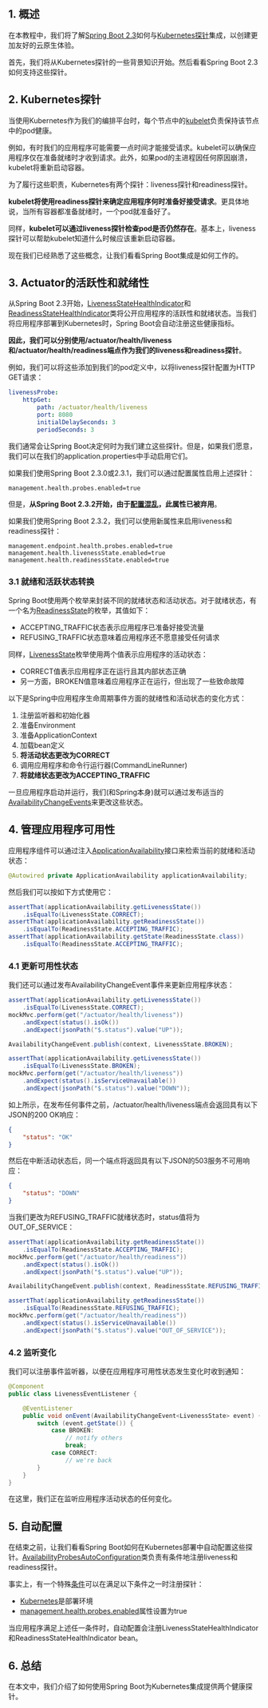 ## 1. 概述

在本教程中，我们将了解[Spring Boot 2.3](https://github.com/spring-projects/spring-boot/wiki/Spring-Boot-2.3-Release-Notes)如何与[Kubernetes探针](https://www.baeldung.com/spring-boot-kubernetes-self-healing-apps)集成，以创建更加友好的云原生体验。

首先，我们将从Kubernetes探针的一些背景知识开始。然后看看Spring Boot 2.3如何支持这些探针。

## 2. Kubernetes探针

当使用Kubernetes作为我们的编排平台时，每个节点中的[kubelet](https://kubernetes.io/docs/admin/kubelet/)负责保持该节点中的pod健康。

例如，有时我们的应用程序可能需要一点时间才能接受请求。kubelet可以确保应用程序仅在准备就绪时才收到请求。此外，如果pod的主进程因任何原因崩溃，kubelet将重新启动容器。

为了履行这些职责，Kubernetes有两个探针：liveness探针和readiness探针。

**kubelet将使用readiness探针来确定应用程序何时准备好接受请求**。更具体地说，当所有容器都准备就绪时，一个pod就准备好了。

同样，**kubelet可以通过liveness探针检查pod是否仍然存在**。基本上，liveness探针可以帮助kubelet知道什么时候应该重新启动容器。

现在我们已经熟悉了这些概念，让我们看看Spring Boot集成是如何工作的。

## 3. Actuator的活跃性和就绪性

从Spring Boot 2.3开始，[LivenessStateHealthIndicator](https://github.com/spring-projects/spring-boot/blob/master/spring-boot-project/spring-boot-actuator/src/main/java/org/springframework/boot/actuate/availability/LivenessStateHealthIndicator.java)和[ReadinessStateHealthIndicator](https://github.com/spring-projects/spring-boot/blob/master/spring-boot-project/spring-boot-actuator/src/main/java/org/springframework/boot/actuate/availability/ReadinessStateHealthIndicator.java)类将公开应用程序的活跃性和就绪状态。当我们将应用程序部署到Kubernetes时，Spring Boot会自动注册这些健康指标。

**因此，我们可以分别使用/actuator/health/liveness和/actuator/health/readiness端点作为我们的liveness和readiness探针**。

例如，我们可以将这些添加到我们的pod定义中，以将liveness探针配置为HTTP GET请求：

```yaml
livenessProbe:
    httpGet:
        path: /actuator/health/liveness
        port: 8080
        initialDelaySeconds: 3
        periodSeconds: 3
```

我们通常会让Spring Boot决定何时为我们建立这些探针。但是，如果我们愿意，我们可以在我们的application.properties中手动启用它们。

如果我们使用Spring Boot 2.3.0或2.3.1，我们可以通过配置属性启用上述探针：

```properties
management.health.probes.enabled=true
```

但是，**从Spring Boot 2.3.2开始，由于[配置混乱](https://github.com/spring-projects/spring-boot/issues/22107)，此属性已被弃用**。

如果我们使用Spring Boot 2.3.2，我们可以使用新属性来启用liveness和readiness探针：

```properties
management.endpoint.health.probes.enabled=true
management.health.livenessState.enabled=true
management.health.readinessState.enabled=true
```

### 3.1 就绪和活跃状态转换

Spring Boot使用两个枚举来封装不同的就绪状态和活动状态。对于就绪状态，有一个名为[ReadinessState](https://github.com/spring-projects/spring-boot/blob/master/spring-boot-project/spring-boot/src/main/java/org/springframework/boot/availability/ReadinessState.java)的枚举，其值如下：

-   ACCEPTING_TRAFFIC状态表示应用程序已准备好接受流量 
-   REFUSING_TRAFFIC状态意味着应用程序还不愿意接受任何请求

同样，[LivenessState](https://github.com/spring-projects/spring-boot/blob/master/spring-boot-project/spring-boot/src/main/java/org/springframework/boot/availability/LivenessState.java)枚举使用两个值表示应用程序的活动状态：

-   CORRECT值表示应用程序正在运行且其内部状态正确
-   另一方面，BROKEN值意味着应用程序正在运行，但出现了一些致命故障

以下是Spring中应用程序生命周期事件方面的就绪性和活动状态的变化方式：

1.  注册监听器和初始化器
2.  准备Environment
3.  准备ApplicationContext
4.  加载bean定义
5.  **将活动状态更改为CORRECT**
6.  调用应用程序和命令行运行器(CommandLineRunner)
7.  **将就绪状态更改为ACCEPTING_TRAFFIC**

一旦应用程序启动并运行，我们(和Spring本身)就可以通过发布适当的[AvailabilityChangeEvents](https://github.com/spring-projects/spring-boot/blob/master/spring-boot-project/spring-boot/src/main/java/org/springframework/boot/availability/AvailabilityChangeEvent.java)来更改这些状态。

## 4. 管理应用程序可用性

应用程序组件可以通过注入[ApplicationAvailability](https://github.com/spring-projects/spring-boot/blob/master/spring-boot-project/spring-boot/src/main/java/org/springframework/boot/availability/ApplicationAvailability.java)接口来检索当前的就绪和活动状态：

```java
@Autowired private ApplicationAvailability applicationAvailability;
```

然后我们可以按如下方式使用它：

```java
assertThat(applicationAvailability.getLivenessState())
    .isEqualTo(LivenessState.CORRECT);
assertThat(applicationAvailability.getReadinessState())
    .isEqualTo(ReadinessState.ACCEPTING_TRAFFIC);
assertThat(applicationAvailability.getState(ReadinessState.class))
    .isEqualTo(ReadinessState.ACCEPTING_TRAFFIC);
```

### 4.1 更新可用性状态

我们还可以通过发布AvailabilityChangeEvent事件来更新应用程序状态：

```java
assertThat(applicationAvailability.getLivenessState())
    .isEqualTo(LivenessState.CORRECT);
mockMvc.perform(get("/actuator/health/liveness"))
    .andExpect(status().isOk())
    .andExpect(jsonPath("$.status").value("UP"));

AvailabilityChangeEvent.publish(context, LivenessState.BROKEN);

assertThat(applicationAvailability.getLivenessState())
    .isEqualTo(LivenessState.BROKEN);
mockMvc.perform(get("/actuator/health/liveness"))
    .andExpect(status().isServiceUnavailable())
    .andExpect(jsonPath("$.status").value("DOWN"));
```

如上所示，在发布任何事件之前，/actuator/health/liveness端点会返回具有以下JSON的200 OK响应：

```json
{
    "status": "OK"
}
```

然后在中断活动状态后，同一个端点将返回具有以下JSON的503服务不可用响应：

```json
{
    "status": "DOWN"
}
```

当我们更改为REFUSING_TRAFFIC就绪状态时，status值将为OUT_OF_SERVICE：

```java
assertThat(applicationAvailability.getReadinessState())
    .isEqualTo(ReadinessState.ACCEPTING_TRAFFIC);
mockMvc.perform(get("/actuator/health/readiness"))
    .andExpect(status().isOk())
    .andExpect(jsonPath("$.status").value("UP"));

AvailabilityChangeEvent.publish(context, ReadinessState.REFUSING_TRAFFIC);

assertThat(applicationAvailability.getReadinessState())
    .isEqualTo(ReadinessState.REFUSING_TRAFFIC);
mockMvc.perform(get("/actuator/health/readiness"))
    .andExpect(status().isServiceUnavailable())
    .andExpect(jsonPath("$.status").value("OUT_OF_SERVICE"));
```

### 4.2 监听变化

我们可以注册事件监听器，以便在应用程序可用性状态发生变化时收到通知：

```java
@Component
public class LivenessEventListener {

    @EventListener
    public void onEvent(AvailabilityChangeEvent<LivenessState> event) {
        switch (event.getState()) {
            case BROKEN:
                // notify others
                break;
            case CORRECT:
                // we're back
        }
    }
}
```

在这里，我们正在监听应用程序活动状态的任何变化。

## 5. 自动配置

在结束之前，让我们看看Spring Boot如何在Kubernetes部署中自动配置这些探针。[AvailabilityProbesAutoConfiguration](https://github.com/spring-projects/spring-boot/blob/master/spring-boot-project/spring-boot-actuator-autoconfigure/src/main/java/org/springframework/boot/actuate/autoconfigure/availability/AvailabilityProbesAutoConfiguration.java)类负责有条件地注册liveness和readiness探针。

事实上，有一个特殊[条件](https://github.com/spring-projects/spring-boot/blob/ba7a42088e86e442c327c7a5143cd275a92ae844/spring-boot-project/spring-boot-actuator-autoconfigure/src/main/java/org/springframework/boot/actuate/autoconfigure/availability/AvailabilityProbesAutoConfiguration.java#L74)可以在满足以下条件之一时注册探针：

-   [Kubernetes](https://github.com/spring-projects/spring-boot/blob/ba7a42088e86e442c327c7a5143cd275a92ae844/spring-boot-project/spring-boot-actuator-autoconfigure/src/main/java/org/springframework/boot/actuate/autoconfigure/availability/AvailabilityProbesAutoConfiguration.java#L88)是部署环境
-   [management.health.probes.enabled](https://github.com/spring-projects/spring-boot/blob/ba7a42088e86e442c327c7a5143cd275a92ae844/spring-boot-project/spring-boot-actuator-autoconfigure/src/main/java/org/springframework/boot/actuate/autoconfigure/availability/AvailabilityProbesAutoConfiguration.java#L82)属性设置为true

当应用程序满足上述任一条件时，自动配置会注册LivenessStateHealthIndicator和ReadinessStateHealthIndicator bean。

## 6. 总结

在本文中，我们介绍了如何使用Spring Boot为Kubernetes集成提供两个健康探针。